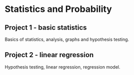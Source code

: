 # Statistics and Probability

## Project 1 - basic statistics

Basics of statistics, analysis, graphs and hypothesis testing.

## Project 2 - linear regression

Hypothesis testing, linear regression, regression model.
